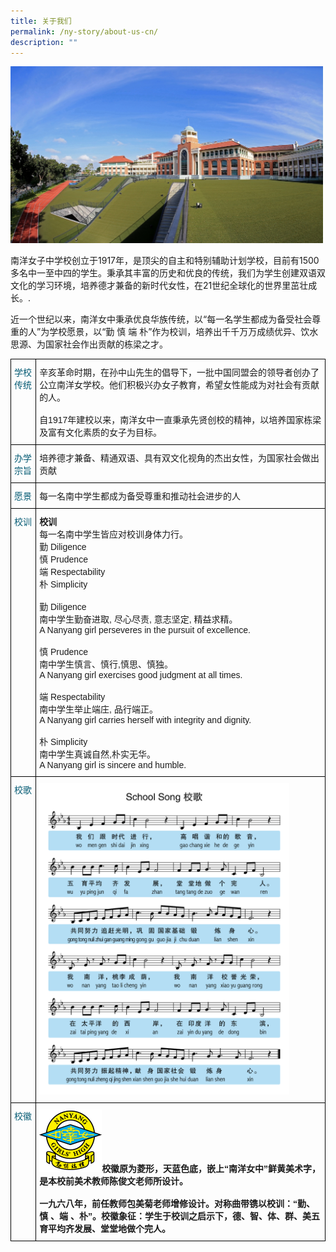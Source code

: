 ```yaml
---
title: 关于我们
permalink: /ny-story/about-us-cn/
description: ""
---
```

<img src="/images/school_facade_new.jpg" style="width:500px">

南洋女子中学校创立于1917年，是顶尖的自主和特别辅助计划学校，目前有1500多名中一至中四的学生。秉承其丰富的历史和优良的传统，我们为学生创建双语双文化的学习环境，培养德才兼备的新时代女性，在21世纪全球化的世界里茁壮成长。.

近一个世纪以来，南洋女中秉承优良华族传统，以“每一名学生都成为备受社会尊重的人”为学校愿景，以“勤 慎 端 朴”作为校训，培养出千千万万成绩优异、饮水思源、为国家社会作出贡献的栋梁之才。

<style type="text/css">
.tg  {border-collapse:collapse;border-spacing:0;}
.tg td{border-color:black;border-style:solid;border-width:1px;font-family:Arial, sans-serif;font-size:14px;
  overflow:hidden;padding:10px 5px;word-break:normal;}
.tg th{border-color:black;border-style:solid;border-width:1px;font-family:Arial, sans-serif;font-size:14px;
  font-weight:normal;overflow:hidden;padding:10px 5px;word-break:normal;}
.tg .tg-jt2s{color:#055b74;text-align:left;vertical-align:top}
.tg .tg-0lax{text-align:left;vertical-align:top}
</style>
<table class="tg">
<thead>
  <tr>
    <th class="tg-jt2s">学校传统</th>
    <th class="tg-0lax">辛亥革命时期，在孙中山先生的倡导下，一批中国同盟会的领导者创办了公立南洋女学校。他们积极兴办女子教育，希望女性能成为对社会有贡献的人。<br><br>
自1917年建校以来，南洋女中一直秉承先贤创校的精神，以培养国家栋梁及富有文化素质的女子为目标。</th>
  </tr>
</thead>
<tbody>
  <tr>
    <td class="tg-jt2s">办学宗旨</td>
		<td class="tg-0lax">培养德才兼备、精通双语、具有双文化视角的杰出女性，为国家社会做出贡献</td>
  </tr>
  <tr>
    <td class="tg-jt2s">愿景</td>
	<td class="tg-0lax">每一名南中学生都成为备受尊重和推动社会进步的人</td>
  </tr>
  <tr>
    <td class="tg-jt2s">校训 </td>
	<td class="tg-0lax"><b>校训</b><br>每一名南中学生皆应对校训身体力行。<br>  
勤 Diligence<br>  
慎 Prudence<br>  
端 Respectability<br>  
朴 Simplicity<br>
<br>
勤 Diligence<br>  
南中学生勤奋进取, 尽心尽责, 意志坚定, 精益求精。<br>  
A Nanyang girl perseveres in the pursuit of excellence.<br>
<br>
慎 Prudence<br>  
南中学生慎言、慎行,慎思、慎独。<br>  
A Nanyang girl exercises good judgment at all times.<br>
<br>
端 Respectability <br> 
南中学生举止端庄, 品行端正。  <br>
A Nanyang girl carries herself with integrity and dignity.<br>
<br>
朴 Simplicity<br> 
南中学生真诚自然,朴实无华。  <br>
A Nanyang girl is sincere and humble.</td>
  </tr>
  <tr>
    <td class="tg-jt2s">校歌</td>
    <td class="tg-0lax"><img src="/images/school-song-930px.png" style="width:400px"></td>
  </tr>
  <tr>
    <td class="tg-jt2s">校徽</td>
    <td class="tg-0lax"><span style="font-weight:bold"><img src="/images/school-crest.png" style="width:100px">校徽原为菱形，天蓝色底，嵌上“南洋女中”鲜黄美术字，是本校前美术教师陈俊文老师所设计。
<br><br>一九六八年，前任教师包美菊老师增修设计。对称曲带镌以校训：“勤、慎 、端 、朴”。校徽象征：学生于校训之启示下，德、智、体、群、美五育平均齐发展、堂堂地做个完人。</span></td>
  </tr>
</tbody>
</table>